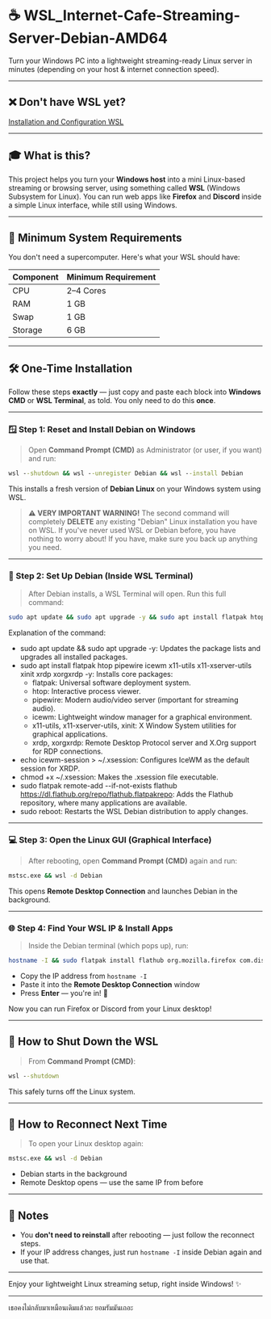 # ☕ WSL_Internet-Cafe-Streaming-Server-Debian-AMD64

Turn your Windows PC into a lightweight streaming-ready Linux server in minutes (depending on your host & internet connection speed).

---

## ❌ Don't have WSL yet?

[Installation and Configuration WSL](https://github.com/neew1152/Installation-and-Configuration-WSL)

---

## 🎓 What is this?

This project helps you turn your **Windows host** into a mini Linux-based streaming or browsing server, using something called **WSL** (Windows Subsystem for Linux). You can run web apps like **Firefox** and **Discord** inside a simple Linux interface, while still using Windows.

---

## 🧠 Minimum System Requirements

You don't need a supercomputer. Here's what your WSL should have:

| Component | Minimum Requirement |
|-----------|---------------------|
| CPU       | 2–4 Cores           |
| RAM       | 1 GB                |
| Swap      | 1 GB                |
| Storage   | 6 GB                |

---

## 🛠️ One-Time Installation

Follow these steps **exactly** — just copy and paste each block into **Windows CMD** or **WSL Terminal**, as told. You only need to do this **once**.

---

### 🪟 Step 1: Reset and Install Debian on Windows

> Open **Command Prompt (CMD)** as Administrator (or user, if you want) and run:

```cmd
wsl --shutdown && wsl --unregister Debian && wsl --install Debian
```

This installs a fresh version of **Debian Linux** on your Windows system using WSL.

> **⚠️ VERY IMPORTANT WARNING!**
> The second command will completely **DELETE** any existing "Debian" Linux installation you have on WSL. If you've never used WSL or Debian before, you have nothing to worry about! If you have, make sure you back up anything you need.

---

### 🐧 Step 2: Set Up Debian (Inside WSL Terminal)

> After Debian installs, a WSL Terminal will open. Run this full command:

```bash
sudo apt update && sudo apt upgrade -y && sudo apt install flatpak htop pipewire icewm x11-utils x11-xserver-utils xinit xrdp xorgxrdp -y && echo icewm-session > ~/.xsession && chmod +x ~/.xsession && sudo flatpak remote-add --if-not-exists flathub https://dl.flathub.org/repo/flathub.flatpakrepo && sudo reboot
```

Explanation of the command:
*   sudo apt update && sudo apt upgrade -y: Updates the package lists and upgrades all installed packages.
*   sudo apt install flatpak htop pipewire icewm x11-utils x11-xserver-utils xinit xrdp xorgxrdp -y: Installs core packages:
    *   flatpak: Universal software deployment system.
    *   htop: Interactive process viewer.
    *   pipewire: Modern audio/video server (important for streaming audio).
    *   icewm: Lightweight window manager for a graphical environment.
    *   x11-utils, x11-xserver-utils, xinit: X Window System utilities for graphical applications.
    *   xrdp, xorgxrdp: Remote Desktop Protocol server and X.Org support for RDP connections.
*   echo icewm-session > ~/.xsession: Configures IceWM as the default session for XRDP.
*   chmod +x ~/.xsession: Makes the .xsession file executable.
*   sudo flatpak remote-add --if-not-exists flathub https://dl.flathub.org/repo/flathub.flatpakrepo: Adds the Flathub repository, where many applications are available.
*   sudo reboot: Restarts the WSL Debian distribution to apply changes.

---

### 💻 Step 3: Open the Linux GUI (Graphical Interface)

> After rebooting, open **Command Prompt (CMD)** again and run:

```cmd
mstsc.exe && wsl -d Debian
```

This opens **Remote Desktop Connection** and launches Debian in the background.

---

### 🌐 Step 4: Find Your WSL IP & Install Apps

> Inside the Debian terminal (which pops up), run:

```bash
hostname -I && sudo flatpak install flathub org.mozilla.firefox com.discordapp.Discord
```

* Copy the IP address from `hostname -I`
* Paste it into the **Remote Desktop Connection** window
* Press **Enter** — you're in! 🎉

Now you can run Firefox or Discord from your Linux desktop!

---

## 📴 How to Shut Down the WSL

> From **Command Prompt (CMD)**:

```cmd
wsl --shutdown
```

This safely turns off the Linux system.

---

## 🔁 How to Reconnect Next Time

> To open your Linux desktop again:

```cmd
mstsc.exe && wsl -d Debian
```

* Debian starts in the background
* Remote Desktop opens — use the same IP from before

---

## 📌 Notes

* You **don't need to reinstall** after rebooting — just follow the reconnect steps.
* If your IP address changes, just run `hostname -I` inside Debian again and use that.

---

Enjoy your lightweight Linux streaming setup, right inside Windows! ✨

---

เธอคงไม่กลับมาเหมือนเดิมแล้วละ ยอมรัมมันเถอะ
